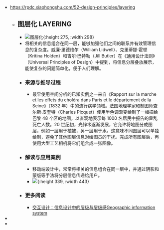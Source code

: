 - https://rpdc.xiaohongshu.com/52-design-principles/layering
	- ## **图层化 LAYERING**
		- ![图层化](https://picasso-static.xiaohongshu.com/fe-platform/3b17bc0820329c8f9f1da054f429b2158f5637cb.gif){:height 275, :width 298}
		- 将相关的信息组合在同一层，能够加强他们之间的联系并有效管理信息的复杂度。威廉·里德维尔（William Lidwell）、克里蒂娜·霍顿（Kritina Holden）和吉尔·巴特勒（Jill Butler）在《通用设计法则》（Universal Principles of Design）中提到，将信息分层叠放展示，能使复杂的问题简单化，便于人们理解。
		- ### 来源与推导过程
			- 最早使用空间分析的已知实例之一来自《Rapport sur la marche et les effets du choléra dans Paris et le département de la Seine》（1832 年）中的流行病学领域。法国地理学家和制图师查尔斯·皮奎特（Charles Picquet）使用半色调渐变绘制了一幅描绘巴黎 48 个区的地图，以直观地表示每 1000 名居民中报告的霍乱死亡人数。20 世纪初，光锌术逐渐发展，它允许将地图分成图层，例如一层用于植被，另一层用于水。这意味不同图层可以单独绘制，避免了其他图层信息对绘图员的干扰。完成所有图层后，再使用大型工艺相机将它们组合成一张图像。
		- ### 解读与应用案例
			- 移动端设计中，常常将相关的信息组合在同一层中，并通过阴影和蒙版等手法将分层信息传递给用户。
			- ![](https://picasso-static.xiaohongshu.com/fe-platform/4b174edaaeb0a80fdebbed5df882f37ee2ca835e.png){:height 339, :width 443}
		- ### 更多阅读
			- [交互设计：信息设计中的层级与层级感](http://www.woshipm.com/pd/3395851.html)[Geographic information system](https://en.wikipedia.org/wiki/Geographic_information_system)
-
-
